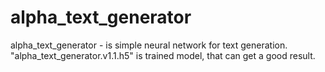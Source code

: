 # alpha_text_generator
alpha_text_generator - is simple neural network for text generation.
"alpha_text_generator.v1.1.h5" is trained model, that can get a good result.
